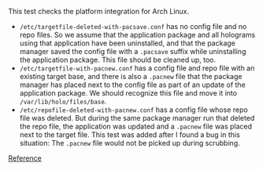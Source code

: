This test checks the platform integration for Arch Linux.

* `/etc/targetfile-deleted-with-pacsave.conf` has no config file and no repo
  files. So we assume that the application package and all holograms using that
  application have been uninstalled, and that the package manager saved the
  config file with a `.pacsave` suffix while uninstalling the application
  package. This file should be cleaned up, too.
* `/etc/targetfile-with-pacnew.conf` has a config file and repo file with an
  existing target base, and there is also a `.pacnew` file that the package manager
  has placed next to the config file as part of an update of the application
  package. We should recognize this file and move it into `/var/lib/holo/files/base`.
* `/etc/repofile-deleted-with-pacnew.conf` has a config file whose repo file
  was deleted. But during the same package manager run that deleted the repo
  file, the application was updated and a `.pacnew` file was placed next to the
  target file. This test was added after I found a bug in this situation: The
  `.pacnew` file would not be picked up during scrubbing.

[Reference](https://wiki.archlinux.org/index.php/Pacnew_and_Pacsave_files)
